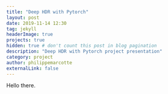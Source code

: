 ```yaml
---
title: "Deep HDR with Pytorch"
layout: post
date: 2019-11-14 12:30
tag: jekyll
headerImage: true
projects: true
hidden: true # don't count this post in blog pagination
description: "Deep HDR with Pytorch project presentation"
category: project
author: philippemarcotte
externalLink: false
---
```


Hello there.
